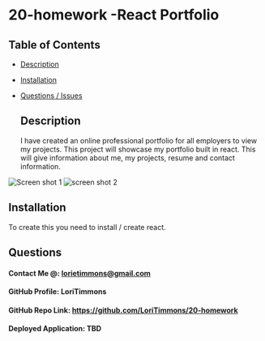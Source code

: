 # 20-homework -React Portfolio 
## Table of Contents 
* [Description](#Description)  <br>
* [Installation](#Installation)<br>
* [Questions / Issues](#Questions)<br>

  ## Description
  I have created an online professional portfolio for all employers to view my projects. This project will showcase my portfolio built in react. This will give information about me, my projects, resume and contact information. 

![Screen shot 1](assets/images/screenshot1.png)
![screen shot 2](assets/images/screenshot2.png)

  ## Installation
  To create this you need to install / create react.

  ## Questions
  #### Contact Me @: lorietimmons@gmail.com<br>
  #### GitHub Profile: LoriTimmons
  #### GitHub Repo Link: https://github.com/LoriTimmons/20-homework
  #### Deployed Application: TBD